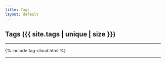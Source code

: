 ```yaml
---
title: Tags
layout: default
---
```


## Tags ({{ site.tags | unique | size }})
<hr>
{% include tag-cloud.html %}
<hr>
